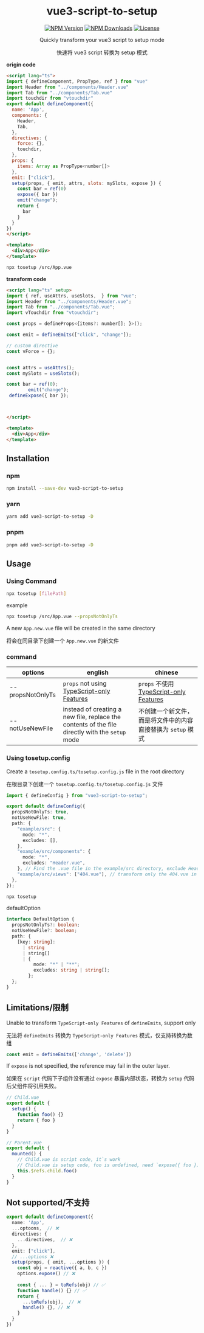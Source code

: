 <h1 align="center">vue3-script-to-setup</h1>
<p align="center">
  <a href="https://www.npmjs.com/package/vue3-script-to-setup" target="_blank" rel="noopener noreferrer"><img src="https://badgen.net/npm/v/vue3-script-to-setup" alt="NPM Version" /></a>
  <a href="https://www.npmjs.com/package/vue3-script-to-setup" target="_blank" rel="noopener noreferrer"><img src="https://badgen.net/npm/dt/vue3-script-to-setup" alt="NPM Downloads" /></a>
  <a href="https://github.com/a145789/vue3-script-to-setup/blob/master/LICENSE" target="_blank" rel="noopener noreferrer"><img src="https://badgen.net/github/license/a145789/vue3-script-to-setup" alt="License" /></a>
</p>
<p align="center">Quickly transform your vue3 script to setup mode</p>
<p align="center">快速将 vue3 script 转换为 setup 模式</p>

**origin code**
```html
<script lang="ts">
import { defineComponent, PropType, ref } from "vue"
import Header from "../components/Header.vue"
import Tab from "../components/Tab.vue"
import touchdir from "vtouchdir"
export default defineComponent({
  name: 'App',
  components: {
    Header,
    Tab,
  },
  directives: {
    force: {},
    touchdir,
  },
  props: {
    items: Array as PropType<number[]>
  },
  emit: ["click"],
  setup(props, { emit, attrs, slots: mySlots, expose }) {
    const bar = ref(0)
    expose({ bar })
    emit("change");
    return {
      bar
    }
  }
})
</script>

<template>
  <div>App</div>
</template>
```

```bash
npx tosetup /src/App.vue
```

**transform code**

```html
<script lang="ts" setup>
import { ref, useAttrs, useSlots,  } from "vue";
import Header from "../components/Header.vue";
import Tab from "../components/Tab.vue";
import vTouchdir from "vtouchdir";

const props = defineProps<{items?: number[]; }>();

const emit = defineEmits(["click", "change"]);

// custom directive 
const vForce = {};


const attrs = useAttrs();
const mySlots = useSlots();

const bar = ref(0);
        emit("change");
 defineExpose({ bar });



</script>

<template>
  <div>App</div>
</template>
```

## Installation

### npm
```bash
npm install --save-dev vue3-script-to-setup
```

### yarn
```bash
yarn add vue3-script-to-setup -D
```
### pnpm
```bash
pnpm add vue3-script-to-setup -D
```

## Usage

### Using Command

```bash
npx tosetup [filePath]
```

example
```bash
npx tosetup /src/App.vue --propsNotOnlyTs
```

A new `App.new.vue` file will be created in the same directory

将会在同目录下创建一个 `App.new.vue` 的新文件

### command

| options | english | chinese |
| ------- | ------- | ------- |
| --propsNotOnlyTs | `props` not using [TypeScript-only Features](https://vuejs.org/api/sfc-script-setup.html#typescript-only-features) | `props` 不使用 [TypeScript-only Features](https://vuejs.org/api/sfc-script-setup.html#typescript-only-features) |
| --notUseNewFile | instead of creating a new file, replace the contents of the file directly with the `setup` mode | 不创建一个新文件，而是将文件中的内容直接替换为 `setup` 模式 |

### Using tosetup.config

Create a `tosetup.config.ts/tosetup.config.js` file in the root directory

在根目录下创建一个 `tosetup.config.ts/tosetup.config.js` 文件

```ts
import { defineConfig } from "vue3-script-to-setup";

export default defineConfig({
  propsNotOnlyTs: true,
  notUseNewFile: true,
  path: {
    "example/src": {
      mode: "*",
      excludes: [],
    },
    "example/src/components": {
      mode: "*",
      excludes: "Header.vue",
    }, // Find the .vue file in the example/src directory, exclude Header.vue files
    "example/src/views": ["404.vue"], // transform only the 404.vue in the example/src/views directory
  },
});
```

```bash
npx tosetup 
```
defaultOption 

```ts
interface DefaultOption {
  propsNotOnlyTs?: boolean;
  notUseNewFile?: boolean;
  path: {
    [key: string]:
      | string
      | string[]
      | {
          mode: "*" | "**";
          excludes: string | string[];
        };
  };
}
```

## Limitations/限制

Unable to transform `TypeScript-only Features` of `defineEmits`, support only

无法将 `defineEmits` 转换为 `TypeScript-only Features` 模式，仅支持转换为数组

```ts
const emit = defineEmits(['change', 'delete'])
```

If `expose` is not specified, the reference may fail in the outer layer.

如果在 `script` 代码下子组件没有通过 `expose` 暴露内部状态，转换为 `setup` 代码后父组件将引用失败。

```ts
// Child.vue
export default {
  setup() {
    function foo() {}
    return { foo }
  }
}

// Parent.vue
export default {
  mounted() {
    // Child.vue is script code, it`s work
    // Child.vue is setup code, foo is undefined, need `expose({ foo })`
    this.$refs.child.foo()
  }
}
```

## Not supported/不支持

```ts
export default defineComponent({
  name: 'App',
  ...optoons,  // ❌
  directives: {
    ...directives,  // ❌
  },
  emit: ["click"],
  // ...options ❌
  setup(props, { emit, ...options }) {
    const obj = reactive({ a, b, c })
    options.expose() // ❌
    
    const { ... } = toRefs(obj) // ✅
    function handle() {} // ✅
    return {
      ...toRefs(obj),  // ❌
      handle() {}, // ❌
    }
  }
})
```

